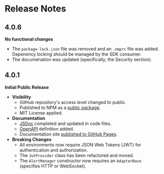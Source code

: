 # Release Notes

## 4.0.6
**No functional changes**

* The ```package-lock.json``` file was removed and an ```.nmprc``` file was added. Depenency locking should be managed by the SDK consumer.
* The documenation was updated (specifically, the Security section).

## 4.0.1
**Initial Public Release**

* **Visibility**
  * GitHub repository's access level changed to public.
  * Published to NPM as a [public package](https://www.npmjs.com/package/@barchart/alerts-client-js).
  * MIT License applied.
* **Documentation**
  * [JSDoc](https://jsdoc.app/) completed and updated in code files.
  * [OpenAPI](https://www.openapis.org/) definition added.
  * Documentation site [published to GitHub Pages](https://barchart.github.io/alerts-client-js/).
* **Breaking Changes**
  * All environments now require JSON Web Tokens (JWT) for authentication and authorization.
  * The ```JwtProvider``` class has been refactored and moved.
  * The ```AlertManager``` constructor now requires an ```AdapterBase``` (specifies HTTP or WebSocket).

